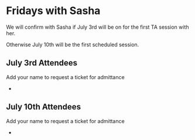 # Fridays with Sasha

We will confirm with Sasha if July 3rd will be on for the first TA session with her.

Otherwise July 10th will be the first scheduled session.

## July 3rd Attendees

Add your name to request a ticket for admittance

 -

 ## July 10th Attendees

Add your name to request a ticket for admittance

 -
 